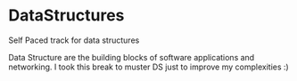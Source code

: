# DataStructures
Self Paced track for data structures


Data Structure are the building blocks of software applications and networking. I took this break to muster DS just to improve my complexities :)
